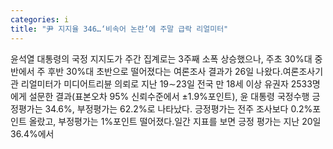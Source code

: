 ```yaml
---
categories: i
title: "尹 지지율 346…‘비속어 논란’에 주말 급락 리얼미터"
---
```

윤석열 대통령의 국정 지지도가 주간 집계로는 3주째 소폭 상승했으나, 주초 30%대 중반에서 주 후반 30%대 초반으로 떨어졌다는 여론조사 결과가 26일 나왔다.여론조사기관 리얼미터가 미디어트리뷴 의뢰로 지난 19∼23일 전국 만 18세 이상 유권자 2533명에게 설문한 결과(표본오차 95% 신뢰수준에서 ±1.9%포인트), 윤 대통령 국정수행 긍정평가는 34.6%, 부정평가는 62.2%로 나타났다. 긍정평가는 전주 조사보다 0.2%포인트 올랐고, 부정평가는 1%포인트 떨어졌다.일간 지표를 보면 긍정 평가는 지난 20일 36.4%에서